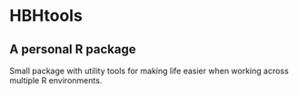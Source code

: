 # HBHtools

## A personal R package

Small package with utility tools for making life easier when working across
multiple R environments.
